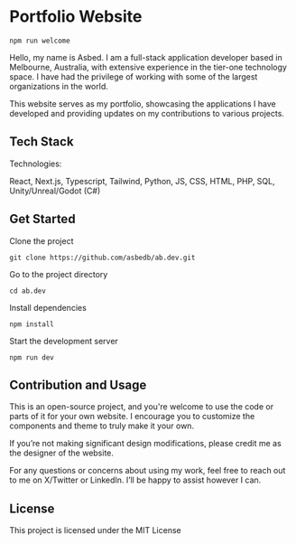 
# Portfolio Website

```npm run welcome``` 

Hello, my name is Asbed. I am a full-stack application developer based in Melbourne, Australia, with extensive experience in the tier-one technology space. I have had the privilege of working with some of the largest organizations in the world.

This website serves as my portfolio, showcasing the applications I have developed and providing updates on my contributions to various projects.


## Tech Stack

Technologies: 

React, Next.js, Typescript, Tailwind, Python, JS, CSS, HTML, PHP, SQL, Unity/Unreal/Godot (C#)
## Get Started

Clone the project

```git clone https://github.com/asbedb/ab.dev.git```

Go to the project directory

```cd ab.dev```

Install dependencies

```npm install```

Start the development server

```npm run dev```

## Contribution and Usage

This is an open-source project, and you're welcome to use the code or parts of it for your own website. I encourage you to customize the components and theme to truly make it your own.

If you’re not making significant design modifications, please credit me as the designer of the website.

For any questions or concerns about using my work, feel free to reach out to me on X/Twitter or LinkedIn. I’ll be happy to assist however I can.
## License

This project is licensed under the MIT License